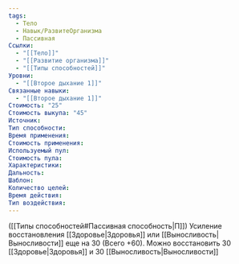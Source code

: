 ```yaml
---
tags:
  - Тело
  - Навык/РазвитеОрганизма
  - Пассивная
Ссылки:
  - "[[Тело]]"
  - "[[Развитие организма]]"
  - "[[Типы способностей]]"
Уровни:
  - "[[Второе дыхание 1]]"
Связанные навыки:
  - "[[Второе дыхание 1]]"
Стоимость: "25"
Стоимость выкупа: "45"
Источник:
Тип способности:
Время применения:
Стоимость применения:
Используемый пул:
Стоимость пула:
Характеристики:
Дальность:
Шаблон:
Количество целей:
Время действия:
Тип воздействия:
---
```

([[Типы способностей#Пассивная способность|П]]) Усиление восстановления [[Здоровье|Здоровья]] или [[Выносливость|Выносливости]] еще на 30 (Всего +60). 
Можно восстановить 30 [[Здоровье|Здоровья]] и 30 [[Выносливость|Выносливости]]